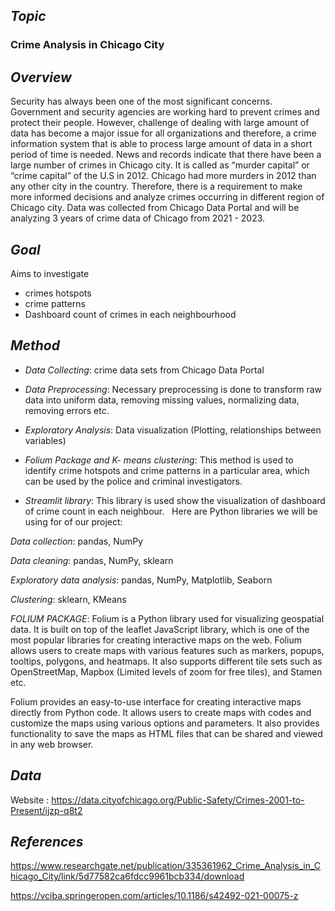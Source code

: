 ## *Topic* 
### Crime Analysis in Chicago City 

## *Overview*
Security has always been one of the most significant concerns. Government and security agencies are working hard to prevent crimes and protect their people. However, challenge of dealing with large amount of data has become a major issue for all organizations and therefore, a crime information system that is able to process large amount of data in a short period of time is needed. News and records indicate that there have been a large number of crimes in Chicago city. It is called as “murder capital” or “crime capital” of the U.S in 2012. Chicago had more murders in 2012 than any other city in the country. Therefore, there is a requirement to make more informed decisions and analyze crimes occurring in different region of Chicago city. Data was collected from Chicago Data Portal and will be analyzing 3 years of crime data of Chicago from 2021 - 2023. 

## *Goal*
Aims to investigate 
- crimes hotspots 
- crime patterns
- Dashboard count of crimes in each neighbourhood

## *Method* 

- *Data Collecting*: crime data sets from Chicago Data Portal 
  
- *Data Preprocessing*: Necessary preprocessing is done to transform raw data into uniform data, removing missing values, normalizing data, removing errors etc. 

- *Exploratory Analysis*: Data visualization (Plotting, relationships between variables)

- *Folium Package and K- means clustering*: This method is used to identify crime hotspots and crime patterns in a particular area, which can be used by the police and criminal investigators. 
 
 - *Streamlit library*: This library is used show the visualization of dashboard of crime count in each neighbour.
  
 Here are Python libraries we will be using for of our project: 

 *Data collection*: pandas, NumPy 
 
 *Data cleaning*: pandas, NumPy, sklearn

 *Exploratory data analysis*: pandas, NumPy, Matplotlib, Seaborn
 
 *Clustering*: sklearn, KMeans
 
 *FOLIUM PACKAGE*:
 Folium is a Python library used for visualizing geospatial data. It is built on top of the leaflet JavaScript library, which is one of the most popular libraries for creating interactive maps on the web. Folium allows users to create maps with various features such as markers, popups, tooltips, polygons, and heatmaps. It also supports different tile sets such as OpenStreetMap, Mapbox (Limited levels of zoom for free tiles), and Stamen etc.

Folium provides an easy-to-use interface for creating interactive maps directly from Python code. It allows users to create maps with codes and customize the maps using various options and parameters. It also provides functionality to save the maps as HTML files that can be shared and viewed in any web browser.

 ## *Data*
 Website : https://data.cityofchicago.org/Public-Safety/Crimes-2001-to-Present/ijzp-q8t2
 
 ## *References*
https://www.researchgate.net/publication/335361962_Crime_Analysis_in_Chicago_City/link/5d77582ca6fdcc9961bcb334/download 

https://vciba.springeropen.com/articles/10.1186/s42492-021-00075-z

